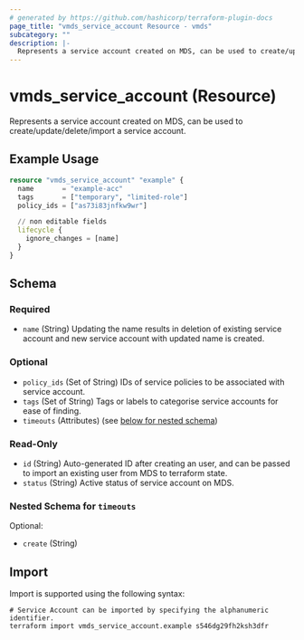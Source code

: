 ```yaml
---
# generated by https://github.com/hashicorp/terraform-plugin-docs
page_title: "vmds_service_account Resource - vmds"
subcategory: ""
description: |-
  Represents a service account created on MDS, can be used to create/update/delete/import a service account.
---
```


# vmds_service_account (Resource)

Represents a service account created on MDS, can be used to create/update/delete/import a service account.

## Example Usage

```terraform
resource "vmds_service_account" "example" {
  name       = "example-acc"
  tags       = ["temporary", "limited-role"]
  policy_ids = ["as73i83jnfkw9wr"]

  // non editable fields
  lifecycle {
    ignore_changes = [name]
  }
}
```

<!-- schema generated by tfplugindocs -->
## Schema

### Required

- `name` (String) Updating the name results in deletion of existing service account and new service account with updated name is created.

### Optional

- `policy_ids` (Set of String) IDs of service policies to be associated with service account.
- `tags` (Set of String) Tags or labels to categorise service accounts for ease of finding.
- `timeouts` (Attributes) (see [below for nested schema](#nestedatt--timeouts))

### Read-Only

- `id` (String) Auto-generated ID after creating an user, and can be passed to import an existing user from MDS to terraform state.
- `status` (String) Active status of service account on MDS.

<a id="nestedatt--timeouts"></a>
### Nested Schema for `timeouts`

Optional:

- `create` (String)

## Import

Import is supported using the following syntax:

```shell
# Service Account can be imported by specifying the alphanumeric identifier.
terraform import vmds_service_account.example s546dg29fh2ksh3dfr
```

